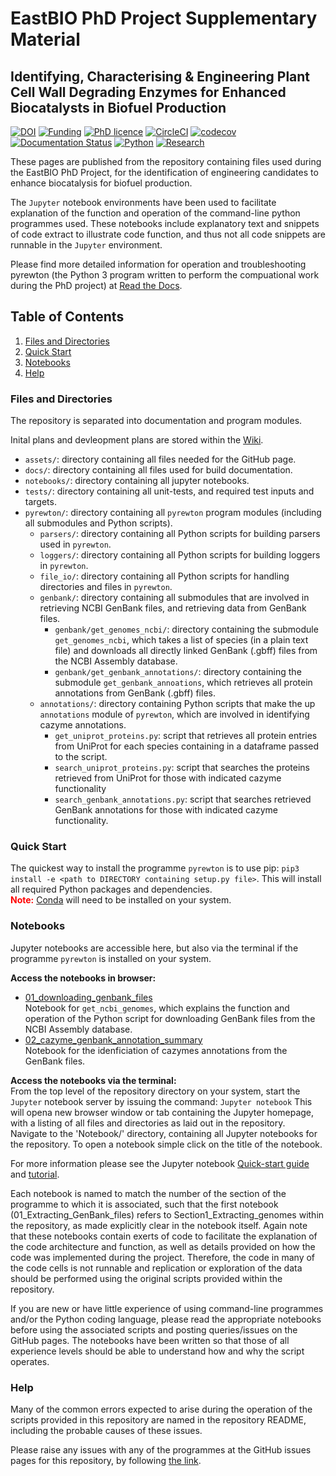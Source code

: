 # EastBIO PhD Project Supplementary Material

## Identifying, Characterising & Engineering Plant Cell Wall Degrading Enzymes for Enhanced Biocatalysts in Biofuel Production

[![DOI](https://zenodo.org/badge/243783792.svg)](https://zenodo.org/badge/latestdoi/243783792)
[![Funding](https://img.shields.io/badge/Funding-EASTBio-blue)](http://www.eastscotbiodtp.ac.uk/)
[![PhD licence](https://img.shields.io/badge/Licence-MIT-green)](https://github.com/HobnobMancer/PhD_Project_Scripts/blob/master/LICENSE)
[![CircleCI](https://circleci.com/gh/HobnobMancer/PhD_Project_Scripts.svg?style=shield)](https://circleci.com/gh/HobnobMancer/PhD_Project_Scripts)
[![codecov](https://codecov.io/gh/HobnobMancer/PhD_Project_Scripts/branch/master/graph/badge.svg)](https://codecov.io/gh/HobnobMancer/PhD_Project_Scripts)
[![Documentation Status](https://readthedocs.org/projects/phd-project-scripts/badge/?version=latest)](https://phd-project-scripts.readthedocs.io/en/latest/?badge=latest)
[![Python](https://img.shields.io/badge/Python-v3.7.---orange)](https://www.python.org/about/)
[![Research](https://img.shields.io/badge/Bioinformatics-Protein%20Engineering-ff69b4)](http://www.eastscotbiodtp.ac.uk/eastbio-student-cohort-2019)

These pages are published from the repository containing files used during the EastBIO PhD Project, for the identification of engineering candidates to enhance biocatalysis for biofuel production.

The `Jupyter` notebook environments have been used to facilitate explanation of the function and operation of the command-line python programmes used. These notebooks include explanatory text and snippets of code extract to illustrate code function, and thus not all code snippets are runnable in the `Jupyter` environment.

Please find more detailed information for operation and troubleshooting pyrewton (the Python 3 program written to perform the compuational work during the PhD project) at [Read the Docs](https://phd-project-scripts.readthedocs.io/en/latest/).

## Table of Contents

1. [Files and Directories](#linkfiles)
2. [Quick Start](#linkquick)
3. [Notebooks](#linkuse)
4. [Help](#linkhelp)

### Files and Directories<a id="linkfile"><a/>
  
The repository is separated into documentation and program modules.

Inital plans and devleopment plans are stored within the [Wiki](https://github.com/HobnobMancer/PhD_Project_Scripts/wiki).

- `assets/`: directory containing all files needed for the GitHub page.
- `docs/`: directory containing all files used for build documentation.
- `notebooks/`: directory containing all jupyter notebooks.
- `tests/`: directory containing all unit-tests, and required test inputs and targets.
- `pyrewton/`: directory containing all `pyrewton` program modules (including all submodules and Python scripts).
  - `parsers/`: directory containing all Python scripts for building parsers used in `pyrewton`.
  - `loggers/`: directory containing all Python scripts for building loggers in `pyrewton`.
  - `file_io/`: directory containing all Python scripts for handling directories and files in `pyrewton`.
  - `genbank/`: directory containing all submodules that are involved in retrieving NCBI GenBank files, and retrieving data from GenBank files.
    - `genbank/get_genomes_ncbi/`: directory containing the submodule `get_genomes_ncbi`, which takes a list of species (in a plain text file) and downloads all directly linked GenBank (.gbff) files from the NCBI Assembly database.
    - `genbank/get_genbank_annotations/`: directory containing the submodule `get_genbank_annoations`, which retrieves all protein annotations from GenBank (.gbff) files.
  - `annotations/`: directory containing Python scripts that make the up `annotations` module of `pyrewton`, which are involved in identifying cazyme annotations.
    - `get_uniprot_proteins.py`: script that retrieves all protein entries from UniProt for each species containing in a dataframe passed to the script.
    - `search_uniprot_proteins.py`: script that searches the proteins retrieved from UniProt for those with indicated cazyme functionality
    - `search_genbank_annotations.py`: script that searches retrieved GenBank annotations for those with indicated cazyme functionality.


### Quick Start<a id="linkquick"><a/>

The quickest way to install the programme `pyrewton` is to use pip: `pip3 install -e <path to DIRECTORY containing setup.py file>`. This will install all required Python packages and dependencies.<br/>
<font color="red"><b>Note:</b></font> [Conda](https://docs.conda.io/en/latest/) will need to be installed on your system.

### Notebooks <a id="linkuse"><a/>

Jupyter notebooks are accessible here, but also via the terminal if the programme `pyrewton` is installed on your system.

**Access the notebooks in browser:**

- [01_downloading_genbank_files](https://github.com/HobnobMancer/PhD_Project_Scripts/blob/master/notebooks/01_downloading_genbank_files.html)<br/>
Notebook for `get_ncbi_genomes`, which explains the function and operation of the Python script for downloading GenBank files from the NCBI Assembly database.
- [02_cazyme_genbank_annotation_summary](https://github.com/HobnobMancer/PhD_Project_Scripts/blob/master/notebooks/02_cazyme_genbank_annotation_summary.html)<br/>
Notebook for the idenficiation of cazymes annotations from the GenBank files. 

**Access the notebooks via the terminal:**<br/>
From the top level of the repository directory on your system, start the `Jupyter` notebook server by issuing the command:
`Jupyter notebook`
This will opena  new browser window or tab containing the Jupyter homepage, with a listing of all files and directories as laid out in the repository.<br/>
Navigate to the 'Notebook/' directory, containing all Jupyter notebooks for the repository. To open a notebook simple click on the title of the notebook.

For more information please see the Jupyter notebook [Quick-start guide](https://jupyter-notebook-beginner-guide.readthedocs.io/en/latest/?fbclid=IwAR1yIwkYCDjcw5FJZ7CfKES3l72HubqGYGcFrVrUKwWZoYh4NHy3VVu0AgQ) and [tutorial](https://www.tutorialspoint.com/jupyter/jupyter_quick_guide.htm).

Each notebook is named to match the number of the section of the programme to which it is associated, such that the first notebook (01_Extracting_GenBank_files) refers to Section1_Extracting_genomes within the repository, as made explicitly clear in the notebook itself.
Again note that these notebooks contain exerts of code to facilitate the explanation of the code architecture and function, as well as details provided on how the code was implemented during the project. Therefore, the code in many of the code cells is not runnable and replication or exploration of the data should be performed using the original scripts provided within the repository.

If you are new or have little experience of using command-line programmes and/or the Python coding language, please read the appropriate notebooks  before using the associated scripts and posting queries/issues on the GitHub pages. The notebooks have been written so that those of all experience levels should be able to understand how and why the script operates.

### Help<a id="linkhelp"><a/>

Many of the common errors expected to arise during the operation of the scripts provided in this repository are named in the repository README, including the probable causes of these issues.

Please raise any issues with any of the programmes at the GitHub issues pages for this repository, by following [the link](https://github.com/HobnobMancer/PhD_Project_Scripts/issues).

